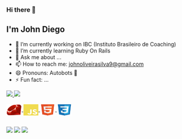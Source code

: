 ### Hi there 👋
## I'm John Diego

- 🔭 I’m currently working on IBC (Instituto Brasileiro de Coaching)
- 🌱 I’m currently learning Ruby On Rails
- 💬 Ask me about ...
- 📫 How to reach me: johnoliveirasilva9@gmail.com
- 😄 Pronouns: Autobots 🤖 
- ⚡ Fun fact: ...
 <div>
  <a href="https://github.com/johndiegodeoliveirasilva">
  <img height="180em" src="https://github-readme-stats.vercel.app/api?username=johndiegodeoliveirasilva&show_icons=true&theme=dracula&include_all_commits=true&count_private=true"/>
  <img height="180em" src="https://github-readme-stats.vercel.app/api/top-langs/?username=johndiegodeoliveirasilva&layout=compact&langs_count=7&theme=dracula"/>
</div>
<link rel="stylesheet" href="https://cdn.jsdelivr.net/gh/devicons/devicon@v2.12.0/devicon.min.css">

<!-- in your body -->

<div style="display: inline_block"><br>
  <img align="center" alt="John-Ruby" height="30" width="40" src="https://raw.githubusercontent.com/devicons/devicon/master/icons/ruby/ruby-original.svg">
  <img align="center" alt="John-Js" height="30" width="40" src="https://raw.githubusercontent.com/devicons/devicon/master/icons/javascript/javascript-plain.svg">
  <img align="center" alt="John-HTML" height="30" width="40" src="https://raw.githubusercontent.com/devicons/devicon/master/icons/html5/html5-original.svg">
  <img align="center" alt="John-CSS" height="30" width="40" src="https://raw.githubusercontent.com/devicons/devicon/master/icons/css3/css3-original.svg">
</div>
  
##
 <a href = "mailto:johnoliveirasilva9@gmail.com"><img src="https://img.shields.io/badge/-Gmail-%23333?style=for-the-badge&logo=gmail&logoColor=white" target="_blank"></a>
  <a href="https://www.linkedin.com/in/johndiego-oliveirasilva-89a137137/" target="_blank"><img src="https://img.shields.io/badge/-LinkedIn-%230077B5?style=for-the-badge&logo=linkedin&logoColor=white" target="_blank"></a>
  <a href="https://wa.me/qr/345HELZR7UDTD1" target="_blank"><img src="https://img.shields.io/badge/WhatsApp-25D366?style=for-the-badge&logo=whatsapp&logoColor=white"></a>

